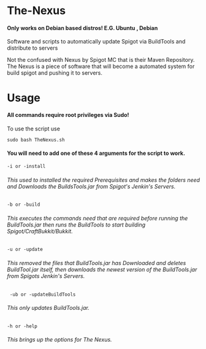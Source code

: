 # The-Nexus
#### Only works on Debian based distros! E.G. Ubuntu , Debian

Software and scripts to automatically update Spigot via BuildTools and distribute to servers

Not the confused with Nexus by Spigot MC that is their Maven Repository. The Nexus is a piece of software that will become a automated system for build spigot and pushing it to servers.

# Usage

#### All commands require root privileges via Sudo!

To use the script use

    sudo bash TheNexus.sh

#### You will need to add one of these 4 arguments for the script to work.


    -i or -install
###### This used to installed the required Prerequisites and makes the folders need and Downloads the BuildsTools.jar from Spigot's Jenkin's Servers.

    -b or -build
###### This executes the commands need that are required before running the BuildTools.jar then runs the BuildTools to start building Spigot/CraftBukkit/Bukkit.

    -u or -update
###### This removed the files that BuildTools.jar has Downloaded and deletes BuildTool.jar itself, then downloads the newest version of the BuildTools.jar from Spigots Jenkin's Servers.

     -ub or -updateBuildTools
###### This only updates BuildTools.jar.

    -h or -help
###### This brings up the options for The Nexus.
